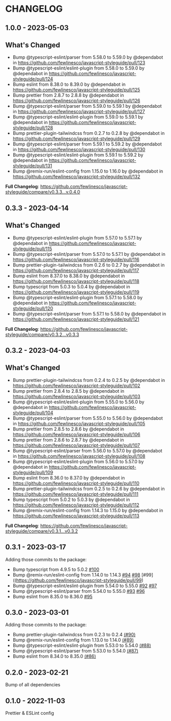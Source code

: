 # CHANGELOG

## 1.0.0 - 2023-05-03

## What's Changed

- Bump @typescript-eslint/parser from 5.58.0 to 5.59.0 by @dependabot in
  https://github.com/fewlinesco/javascript-styleguide/pull/123
- Bump @typescript-eslint/eslint-plugin from 5.58.0 to 5.59.0 by @dependabot in
  https://github.com/fewlinesco/javascript-styleguide/pull/124
- Bump eslint from 8.38.0 to 8.39.0 by @dependabot in
  https://github.com/fewlinesco/javascript-styleguide/pull/125
- Bump prettier from 2.8.7 to 2.8.8 by @dependabot in
  https://github.com/fewlinesco/javascript-styleguide/pull/126
- Bump @typescript-eslint/parser from 5.59.0 to 5.59.1 by @dependabot in
  https://github.com/fewlinesco/javascript-styleguide/pull/127
- Bump @typescript-eslint/eslint-plugin from 5.59.0 to 5.59.1 by @dependabot in
  https://github.com/fewlinesco/javascript-styleguide/pull/128
- Bump prettier-plugin-tailwindcss from 0.2.7 to 0.2.8 by @dependabot in
  https://github.com/fewlinesco/javascript-styleguide/pull/129
- Bump @typescript-eslint/parser from 5.59.1 to 5.59.2 by @dependabot in
  https://github.com/fewlinesco/javascript-styleguide/pull/130
- Bump @typescript-eslint/eslint-plugin from 5.59.1 to 5.59.2 by @dependabot in
  https://github.com/fewlinesco/javascript-styleguide/pull/131
- Bump @remix-run/eslint-config from 1.15.0 to 1.16.0 by @dependabot in
  https://github.com/fewlinesco/javascript-styleguide/pull/132

**Full Changelog**: https://github.com/fewlinesco/javascript-styleguide/compare/v0.3.3...v.0.4.0

## 0.3.3 - 2023-04-14

## What's Changed

- Bump @typescript-eslint/eslint-plugin from 5.57.0 to 5.57.1 by @dependabot in
  https://github.com/fewlinesco/javascript-styleguide/pull/115
- Bump @typescript-eslint/parser from 5.57.0 to 5.57.1 by @dependabot in
  https://github.com/fewlinesco/javascript-styleguide/pull/116
- Bump prettier-plugin-tailwindcss from 0.2.6 to 0.2.7 by @dependabot in
  https://github.com/fewlinesco/javascript-styleguide/pull/117
- Bump eslint from 8.37.0 to 8.38.0 by @dependabot in
  https://github.com/fewlinesco/javascript-styleguide/pull/118
- Bump typescript from 5.0.3 to 5.0.4 by @dependabot in
  https://github.com/fewlinesco/javascript-styleguide/pull/119
- Bump @typescript-eslint/eslint-plugin from 5.57.1 to 5.58.0 by @dependabot in
  https://github.com/fewlinesco/javascript-styleguide/pull/120
- Bump @typescript-eslint/parser from 5.57.1 to 5.58.0 by @dependabot in
  https://github.com/fewlinesco/javascript-styleguide/pull/121

**Full Changelog**: https://github.com/fewlinesco/javascript-styleguide/compare/v0.3.2...v0.3.3

## 0.3.2 - 2023-04-03

## What's Changed

- Bump prettier-plugin-tailwindcss from 0.2.4 to 0.2.5 by @dependabot in
  https://github.com/fewlinesco/javascript-styleguide/pull/102
- Bump prettier from 2.8.4 to 2.8.5 by @dependabot in
  https://github.com/fewlinesco/javascript-styleguide/pull/103
- Bump @typescript-eslint/eslint-plugin from 5.55.0 to 5.56.0 by @dependabot in
  https://github.com/fewlinesco/javascript-styleguide/pull/104
- Bump @typescript-eslint/parser from 5.55.0 to 5.56.0 by @dependabot in
  https://github.com/fewlinesco/javascript-styleguide/pull/105
- Bump prettier from 2.8.5 to 2.8.6 by @dependabot in
  https://github.com/fewlinesco/javascript-styleguide/pull/106
- Bump prettier from 2.8.6 to 2.8.7 by @dependabot in
  https://github.com/fewlinesco/javascript-styleguide/pull/107
- Bump @typescript-eslint/parser from 5.56.0 to 5.57.0 by @dependabot in
  https://github.com/fewlinesco/javascript-styleguide/pull/108
- Bump @typescript-eslint/eslint-plugin from 5.56.0 to 5.57.0 by @dependabot in
  https://github.com/fewlinesco/javascript-styleguide/pull/109
- Bump eslint from 8.36.0 to 8.37.0 by @dependabot in
  https://github.com/fewlinesco/javascript-styleguide/pull/110
- Bump prettier-plugin-tailwindcss from 0.2.5 to 0.2.6 by @dependabot in
  https://github.com/fewlinesco/javascript-styleguide/pull/111
- Bump typescript from 5.0.2 to 5.0.3 by @dependabot in
  https://github.com/fewlinesco/javascript-styleguide/pull/112
- Bump @remix-run/eslint-config from 1.14.3 to 1.15.0 by @dependabot in
  https://github.com/fewlinesco/javascript-styleguide/pull/113

**Full Changelog**: https://github.com/fewlinesco/javascript-styleguide/compare/v0.3.1...v0.3.2

## 0.3.1 - 2023-03-17

Adding those commits to the package:

- Bump typescript from 4.9.5 to 5.0.2
  [#100](https://github.com/fewlinesco/javascript-styleguide/pull/100)
- Bump @remix-run/eslint-config from 1.14.0 to 1.14.3
  [#94](https://github.com/fewlinesco/javascript-styleguide/pull/94)
  [#98](https://github.com/fewlinesco/javascript-styleguide/pull/98)
  [#99]((https://github.com/fewlinesco/javascript-styleguide/pull/99)
- Bump @typescript-eslint/eslint-plugin from 5.54.0 to 5.55.0
  [#92](https://github.com/fewlinesco/javascript-styleguide/pull/92)
  [#97](https://github.com/fewlinesco/javascript-styleguide/pull/97)
- Bump @typescript-eslint/parser from 5.54.0 to 5.55.0
  [#93](https://github.com/fewlinesco/javascript-styleguide/pull/93)
  [#96](https://github.com/fewlinesco/javascript-styleguide/pull/96)
- Bump eslint from 8.35.0 to 8.36.0
  [#95](https://github.com/fewlinesco/javascript-styleguide/pull/95)

## 0.3.0 - 2023-03-01

Adding those commits to the package:

- Bump prettier-plugin-tailwindcss from 0.2.3 to 0.2.4
  [(#90)](https://github.com/fewlinesco/javascript-styleguide/pull/90)
- Bump @remix-run/eslint-config from 1.13.0 to 1.14.0
  [(#89)](https://github.com/fewlinesco/javascript-styleguide/pull/89)
- Bump @typescript-eslint/eslint-plugin from 5.53.0 to 5.54.0
  [(#88)](https://github.com/fewlinesco/javascript-styleguide/pull/88)
- Bump @typescript-eslint/parser from 5.53.0 to 5.54.0
  [(#87)](https://github.com/fewlinesco/javascript-styleguide/pull/87)
- Bump eslint from 8.34.0 to 8.35.0
  [(#86)](https://github.com/fewlinesco/javascript-styleguide/pull/86)

## 0.2.0 - 2023-02-21

Bump of all dependencies

## 0.1.0 - 2022-11-03

Prettier & ESLint config
